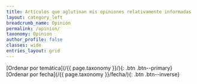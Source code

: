 ```yaml
---
title: Artículos que aglutinan mis opiniones relativamente informadas
layout: category_left
breadcrumb_name: Opinión
permalink: /opinion/
taxonomy: Opinion
author_profile: false
classes: wide
entries_layout: grid
---
```


[Ordenar por temática](/{{ page.taxonomy }}/){: .btn .btn--primary} [Ordenar por fecha](/{{ page.taxonomy }}/fecha/){: .btn .btn--inverse}
